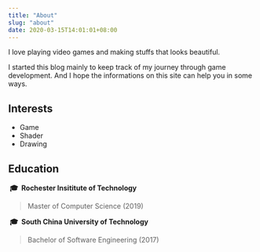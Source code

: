 ```yaml
---
title: "About"
slug: "about"
date: 2020-03-15T14:01:01+08:00
---
```


I love playing video games and making stuffs that looks beautiful.

I started this blog mainly to keep track of my journey through game development. And I hope the informations on this site can help you in some ways.

## Interests
- Game
- Shader
- Drawing

## Education
**&nbsp;🎓&nbsp; Rochester Insititute of Technology**

> Master of Computer Science (2019)

**&nbsp;🎓&nbsp; South China University of Technology**

> Bachelor of Software Engineering (2017)
